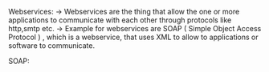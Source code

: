 Webservices:
       -> Webservices are the thing that allow the one or more applications to communicate with each other through protocols like http,smtp etc.
       -> Example for webservices are SOAP ( Simple Object Access Protocol ) , which is a webservice, that uses XML to allow to applications or software to communicate.

SOAP:
        
